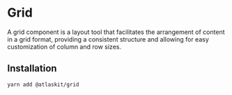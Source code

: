 # Grid

A grid component is a layout tool that facilitates the arrangement of content in a grid format, providing a consistent structure and allowing for easy customization of column and row sizes.

## Installation

```sh
yarn add @atlaskit/grid
```
